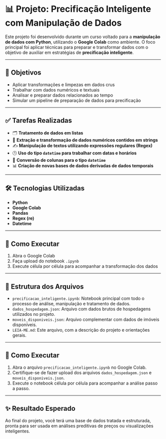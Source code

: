 # 📊 Projeto: Precificação Inteligente com Manipulação de Dados

Este projeto foi desenvolvido durante um curso voltado para a **manipulação de dados com Python**, utilizando o **Google Colab** como ambiente. O foco principal foi aplicar técnicas para preparar e transformar dados com o objetivo de auxiliar em estratégias de **precificação inteligente**.

---

## 🧠 Objetivos

- Aplicar transformações e limpezas em dados crus  
- Trabalhar com dados numéricos e textuais  
- Analisar e preparar dados relacionados ao tempo  
- Simular um pipeline de preparação de dados para precificação  

---

## ✅ Tarefas Realizadas

- 🗂 **Tratamento de dados em listas**  
- 🔢 **Extração e transformação de dados numéricos contidos em strings**  
- ✍️ **Manipulação de textos utilizando expressões regulares (Regex)**  
- 🕒 **Uso do tipo `datetime` para trabalhar com datas e horários**  
- 🧮 **Conversão de colunas para o tipo `datetime`**  
- 📊 **Criação de novas bases de dados derivadas de dados temporais**

---

## 🛠 Tecnologias Utilizadas

- **Python**  
- **Google Colab**  
- **Pandas**  
- **Regex (re)**  
- **Datetime**

---

## 🚀 Como Executar

1. Abra o Google Colab  
2. Faça upload do notebook `.ipynb`  
3. Execute célula por célula para acompanhar a transformação dos dados

---

## 📁 Estrutura dos Arquivos

- `precificacao_inteligente.ipynb`: Notebook principal com todo o processo de análise, manipulação e tratamento de dados.
- `dados_hospedagem.json`: Arquivo com dados brutos de hospedagens utilizados no projeto.
- `moveis_disponiveis.json`: Arquivo complementar com dados de imóveis disponíveis.
- `LEIA-ME.md`: Este arquivo, com a descrição do projeto e orientações gerais.


---

## 📌 Como Executar

1. Abra o arquivo `precificacao_inteligente.ipynb` no Google Colab.
2. Certifique-se de fazer upload dos arquivos `dados_hospedagem.json` e `moveis_disponiveis.json`.
3. Execute o notebook célula por célula para acompanhar a análise passo a passo.

---

## ✨ Resultado Esperado

Ao final do projeto, você terá uma base de dados tratada e estruturada, pronta para ser usada em análises preditivas de preços ou visualizações inteligentes.


